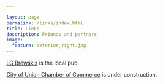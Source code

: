 ```yaml
---

layout: page
permalink: /links/index.html
title: Links
description: Friends and partners
image:
  feature: exterior_right.jpg
---
```


[LG Brewskis](http://visitunionor.org/lg-brewskis) is the local pub.

[City of Union Chamber of Commerce](http://visitunionor.org) is under construction.
